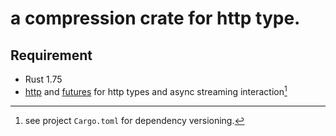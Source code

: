# a compression crate for http type.

## Requirement
- Rust 1.75
- [http](https://crates.io/crates/http) and [futures](https://crates.io/crates/futures) for http types and async streaming interaction[^1]

[^1]: see project `Cargo.toml` for dependency versioning.
